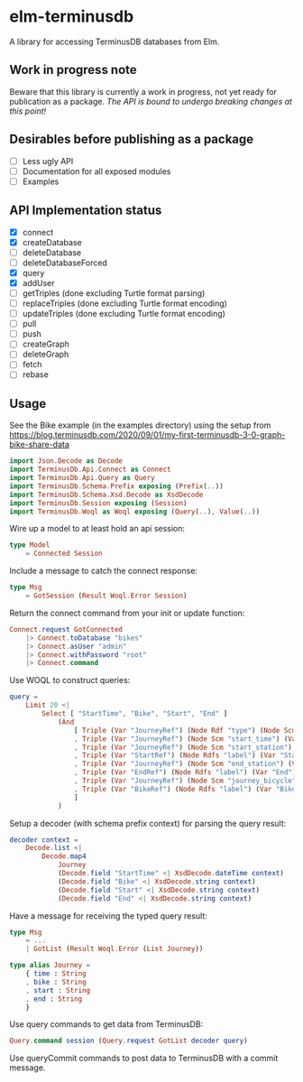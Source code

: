 # elm-terminusdb

A library for accessing TerminusDB databases from Elm.

## Work in progress note

Beware that this library is currently a work in progress, not yet ready for
publication as a package. *The API is bound to undergo breaking changes at this
point!*

## Desirables before publishing as a package

- [ ] Less ugly API
- [ ] Documentation for all exposed modules
- [ ] Examples

## API Implementation status

- [X] connect
- [X] createDatabase
- [ ] deleteDatabase
- [ ] deleteDatabaseForced
- [X] query
- [X] addUser
- [ ] getTriples (done excluding Turtle format parsing)
- [ ] replaceTriples (done excluding Turtle format encoding)
- [ ] updateTriples (done excluding Turtle format encoding)
- [ ] pull
- [ ] push
- [ ] createGraph
- [ ] deleteGraph
- [ ] fetch
- [ ] rebase

## Usage

See the Bike example (in the examples directory) using the setup from
https://blog.terminusdb.com/2020/09/01/my-first-terminusdb-3-0-graph-bike-share-data

``` elm
import Json.Decode as Decode
import TerminusDb.Api.Connect as Connect
import TerminusDb.Api.Query as Query
import TerminusDb.Schema.Prefix exposing (Prefix(..))
import TerminusDb.Schema.Xsd.Decode as XsdDecode
import TerminusDb.Session exposing (Session)
import TerminusDb.Woql as Woql exposing (Query(..), Value(..))
```

Wire up a model to at least hold an api session:

``` elm
type Model
    = Connected Session
```

Include a message to catch the connect response:

``` elm
type Msg
    = GotSession (Result Woql.Error Session)
```

Return the connect command from your init or update function:

``` elm
Connect.request GotConnected
    |> Connect.toDatabase "bikes"
    |> Connect.asUser "admin"
    |> Connect.withPassword "root"
    |> Connect.command
```

Use WOQL to construct queries:

``` elm
query =
    Limit 20 <|
        Select [ "StartTime", "Bike", "Start", "End" ]
            (And
                [ Triple (Var "JourneyRef") (Node Rdf "type") (Node Scm "Journey")
                , Triple (Var "JourneyRef") (Node Scm "start_time") (Var "StartTime")
                , Triple (Var "JourneyRef") (Node Scm "start_station") (Var "StartRef")
                , Triple (Var "StartRef") (Node Rdfs "label") (Var "Start")
                , Triple (Var "JourneyRef") (Node Scm "end_station") (Var "EndRef")
                , Triple (Var "EndRef") (Node Rdfs "label") (Var "End")
                , Triple (Var "JourneyRef") (Node Scm "journey_bicycle") (Var "BikeRef")
                , Triple (Var "BikeRef") (Node Rdfs "label") (Var "Bike")
                ]
            )
```

Setup a decoder (with schema prefix context) for parsing the query result:
``` elm
decoder context =
    Decode.list <|
        Decode.map4
            Journey
            (Decode.field "StartTime" <| XsdDecode.dateTime context)
            (Decode.field "Bike" <| XsdDecode.string context)
            (Decode.field "Start" <| XsdDecode.string context)
            (Decode.field "End" <| XsdDecode.string context)
```

Have a message for receiving the typed query result:
``` elm
type Msg
    = ...
    | GotList (Result Woql.Error (List Journey))

type alias Journey =
    { time : String
    , bike : String
    , start : String
    , end : String
    }
```

Use query commands to get data from TerminusDB:
``` elm
Query.command session (Query.request GotList decoder query)
```

Use queryCommit commands to post data to TerminusDB with a commit message.
